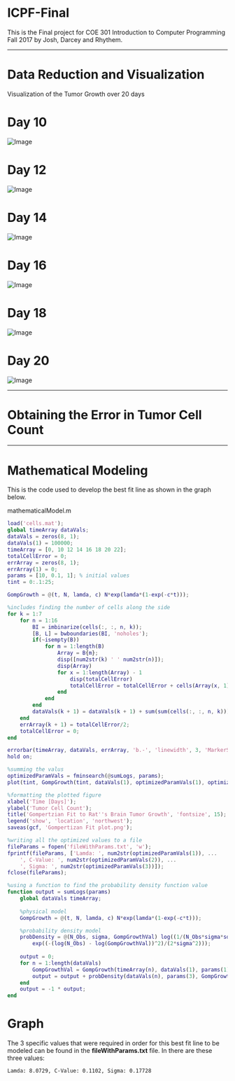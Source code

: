 # ICPF-Final

This is the Final project for COE 301 Introduction to Computer Programming Fall 2017 by Josh, Darcey and Rhythem.

---

# Data Reduction and Visualization

Visualization of the Tumor Growth over 20 days

# Day 10

![Image](https://github.com/josh20ny/ICPF-Final/blob/master/results/Data%20Visualization%20(Part%201)/PlotAtDay10.png)

# Day 12

![Image](https://github.com/josh20ny/ICPF-Final/blob/master/results/Data%20Visualization%20(Part%201)/PlotAtDay12.png)

# Day 14

![Image](https://github.com/josh20ny/ICPF-Final/blob/master/results/Data%20Visualization%20(Part%201)/PlotAtDay14.png)

# Day 16

![Image](https://github.com/josh20ny/ICPF-Final/blob/master/results/Data%20Visualization%20(Part%201)/PlotAtDay16.png)

# Day 18

![Image](https://github.com/josh20ny/ICPF-Final/blob/master/results/Data%20Visualization%20(Part%201)/PlotAtDay18.png)

# Day 20

![Image](https://github.com/josh20ny/ICPF-Final/blob/master/results/Data%20Visualization%20(Part%201)/PlotAtDay20.png)

---

# Obtaining the Error in Tumor Cell Count

---

# Mathematical Modeling

This is the code used to develop the best fit line as shown in the graph below.

mathematicalModel.m

```MATLAB
load('cells.mat');
global timeArray dataVals;
dataVals = zeros(8, 1);
dataVals(1) = 100000;
timeArray = [0, 10 12 14 16 18 20 22];
totalCellError = 0;
errArray = zeros(8, 1);
errArray(1) = 0;
params = [10, 0.1, 1]; % initial values
tint = 0:.1:25;

GompGrowth = @(t, N, lamda, c) N*exp(lamda*(1-exp(-c*t)));

%includes finding the number of cells along the side
for k = 1:7
    for n = 1:16
        BI = imbinarize(cells(:, :, n, k));
        [B, L] = bwboundaries(BI, 'noholes');
        if(~isempty(B))
            for m = 1:length(B)
                Array = B{m};
                disp([num2str(k) ' ' num2str(n)]);
                disp(Array)
                for x = 1:length(Array) - 1
                    disp(totalCellError)
                    totalCellError = totalCellError + cells(Array(x, 1), Array(x, 2), n, k);
                end
            end
        end
        dataVals(k + 1) = dataVals(k + 1) + sum(sum(cells(:, :, n, k)));
    end
    errArray(k + 1) = totalCellError/2;
    totalCellError = 0;
end

errorbar(timeArray, dataVals, errArray, 'b.-', 'linewidth', 3, 'MarkerSize', 32, 'DisplayName', 'Experimental Data');
hold on;

%summing the valus
optimizedParamVals = fminsearch(@sumLogs, params);
plot(tint, GompGrowth(tint, dataVals(1), optimizedParamVals(1), optimizedParamVals(2)), 'linewidth', 4, 'color', 'r', 'DisplayName', 'Gomertizan Fit');

%formatting the plotted figure
xlabel('Time [Days]');
ylabel('Tumor Cell Count');
title('Gompertzian Fit to Rat''s Brain Tumor Growth', 'fontsize', 15);
legend('show', 'location', 'northwest');
saveas(gcf, 'Gompertizan Fit plot.png');

%writing all the optimized values to a file
fileParams = fopen('fileWithParams.txt', 'w');
fprintf(fileParams, ['Lamda: ', num2str(optimizedParamVals(1)), ...
    ', C-Value: ', num2str(optimizedParamVals(2)), ...
    ', Sigma: ', num2str(optimizedParamVals(3))]);
fclose(fileParams);

%using a function to find the probability density function value
function output = sumLogs(params)
    global dataVals timeArray;
    
    %physical model
    GompGrowth = @(t, N, lamda, c) N*exp(lamda*(1-exp(-c*t)));

    %probability density model
    probDensity = @(N_Obs, sigma, GompGrowthVal) log((1/(N_Obs*sigma*sqrt(2*pi))) * ...
        exp((-(log(N_Obs) - log(GompGrowthVal))^2)/(2*sigma^2)));
    
    output = 0;
    for n = 1:length(dataVals)
        GompGrowthVal = GompGrowth(timeArray(n), dataVals(1), params(1), params(2));
        output = output + probDensity(dataVals(n), params(3), GompGrowthVal);
    end
    output = -1 * output;
end
```

# Graph



The 3 specific values that were required in order for this best fit line to be modeled can be found in the **fileWithParams.txt** file. In there are these three values:

`Lamda: 8.0729, C-Value: 0.1102, Sigma: 0.17728`
